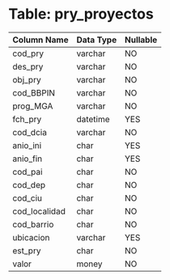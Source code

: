 # Table: pry_proyectos

| Column Name | Data Type | Nullable |
|-------------|-----------|----------|
| cod_pry | varchar | NO |
| des_pry | varchar | NO |
| obj_pry | varchar | NO |
| cod_BBPIN | varchar | NO |
| prog_MGA | varchar | NO |
| fch_pry | datetime | YES |
| cod_dcia | varchar | NO |
| anio_ini | char | YES |
| anio_fin | char | YES |
| cod_pai | char | NO |
| cod_dep | char | NO |
| cod_ciu | char | NO |
| cod_localidad | char | NO |
| cod_barrio | char | NO |
| ubicacion | varchar | YES |
| est_pry | char | NO |
| valor | money | NO |
